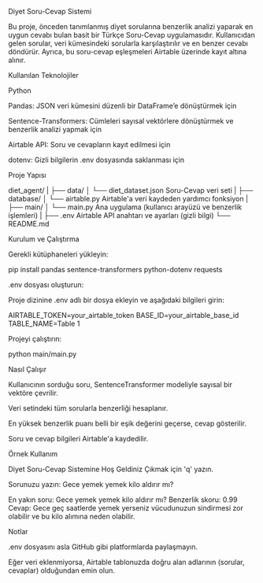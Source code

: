 Diyet Soru-Cevap Sistemi

Bu proje, önceden tanımlanmış diyet sorularına benzerlik analizi yaparak en uygun cevabı bulan basit bir Türkçe Soru-Cevap uygulamasıdır. Kullanıcıdan gelen sorular, veri kümesindeki sorularla karşılaştırılır ve en benzer cevabı döndürür. Ayrıca, bu soru-cevap eşleşmeleri Airtable üzerinde kayıt altına alınır.

Kullanılan Teknolojiler

Python

Pandas: JSON veri kümesini düzenli bir DataFrame’e dönüştürmek için

Sentence-Transformers: Cümleleri sayısal vektörlere dönüştürmek ve benzerlik analizi yapmak için

Airtable API: Soru ve cevapların kayıt edilmesi için

dotenv: Gizli bilgilerin .env dosyasında saklanması için

Proje Yapısı

diet_agent/
|
├── data/
│ └── diet_dataset.json Soru-Cevap veri seti
|
├── database/
│ └── airtable.py Airtable'a veri kaydeden yardımcı fonksiyon
|
├── main/
│ └── main.py Ana uygulama (kullanıcı arayüzü ve benzerlik işlemleri)
|
├── .env Airtable API anahtarı ve ayarları (gizli bilgi)
└── README.md

Kurulum ve Çalıştırma

Gerekli kütüphaneleri yükleyin:

pip install pandas sentence-transformers python-dotenv requests

.env dosyası oluşturun:

Proje dizinine .env adlı bir dosya ekleyin ve aşağıdaki bilgileri girin:

AIRTABLE_TOKEN=your_airtable_token
BASE_ID=your_airtable_base_id
TABLE_NAME=Table 1

Projeyi çalıştırın:

python main/main.py

Nasıl Çalışır

Kullanıcının sorduğu soru, SentenceTransformer modeliyle sayısal bir vektöre çevrilir.

Veri setindeki tüm sorularla benzerliği hesaplanır.

En yüksek benzerlik puanı belli bir eşik değerini geçerse, cevap gösterilir.

Soru ve cevap bilgileri Airtable'a kaydedilir.

Örnek Kullanım

Diyet Soru-Cevap Sistemine Hoş Geldiniz
Çıkmak için 'q' yazın.

Sorunuzu yazın: Gece yemek yemek kilo aldırır mı?

En yakın soru: Gece yemek yemek kilo aldırır mı?
Benzerlik skoru: 0.99
Cevap: Gece geç saatlerde yemek yerseniz vücudunuzun sindirmesi zor olabilir ve bu kilo alımına neden olabilir.

Notlar

.env dosyasını asla GitHub gibi platformlarda paylaşmayın.

Eğer veri eklenmiyorsa, Airtable tablonuzda doğru alan adlarının (sorular, cevaplar) olduğundan emin olun.
